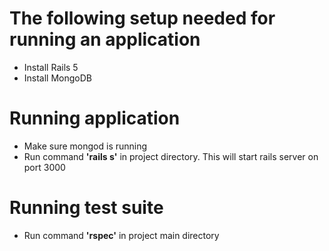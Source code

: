 # The following setup needed for running an application
- Install Rails 5
- Install MongoDB

# Running application
- Make sure mongod is running
- Run command **'rails s'** in project directory. This will start rails server on port 3000

# Running test suite
- Run command **'rspec'** in project main directory
